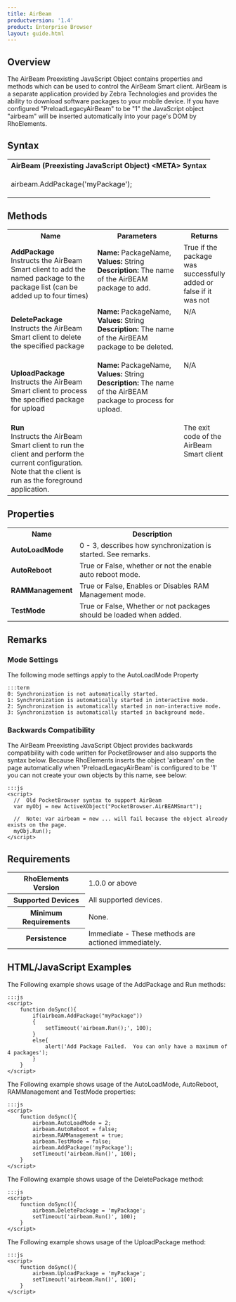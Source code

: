 ```yaml
---
title: AirBeam
productversion: '1.4'
product: Enterprise Browser
layout: guide.html
---
```

## Overview
The AirBeam Preexisting JavaScript Object contains properties and methods which can be used to control the AirBeam Smart client. AirBeam is a separate application provided by Zebra Technologies and provides the ability to download software packages to your mobile device. If you have configured "PreloadLegacyAirBeam" to be "1" the JavaScript object "airbeam" will be inserted automatically into your page's DOM by RhoElements.

## Syntax

<table class="re-table"><tr><th class="tableHeading">AirBeam (Preexisting JavaScript Object) &lt;META&gt; Syntax
</th></tr><tr><td class="clsSyntaxCells clsOddRow"><p>airbeam.AddPackage('myPackage');</p></td></tr></table>

## Methods

<table class="re-table"><col width="40%" /><col width="40%" /><col width="20%" /><tr><th class="tableHeading">Name</th><th class="tableHeading">Parameters</th><th class="tableHeading">Returns</th></tr><tr><td style="text-align:left;" class="clsSyntaxCells clsOddRow"><b>AddPackage<br /></b>Instructs the AirBeam Smart client to add the named package to the package list (can be added up to four times)</td><td style="text-align:left;" class="clsSyntaxCells clsOddRow"><b>Name: </b>PackageName, 
<b>Values: </b>String<br /><b>Description: </b>The name of the AirBEAM package to add.<P /></td><td style="text-align:left;" valign="top" class="clsSyntaxCells clsOddRow">True if the package was successfully added or false if it was not</td></tr><tr><td class="clsSyntaxCells clsEvenRow" style="text-align:left;"><b>DeletePackage<br /></b>Instructs the AirBeam Smart client to delete the specified package</td><td class="clsSyntaxCells clsEvenRow" style="text-align:left;"><b>Name: </b>PackageName, 
<b>Values: </b>String<br /><b>Description: </b>The name of the AirBEAM package to be deleted.<P /></td><td class="clsSyntaxCells clsEvenRow" style="text-align:left;" valign="top">N/A</td></tr><tr><td style="text-align:left;" class="clsSyntaxCells clsOddRow"><b>UploadPackage<br /></b>Instructs the AirBeam Smart client to process the specified package for upload</td><td style="text-align:left;" class="clsSyntaxCells clsOddRow"><b>Name: </b>PackageName, 
<b>Values: </b>String<br /><b>Description: </b>The name of the AirBEAM package to process for upload.<P /></td><td style="text-align:left;" valign="top" class="clsSyntaxCells clsOddRow">N/A</td></tr><tr><td class="clsSyntaxCells clsEvenRow" style="text-align:left;"><b>Run<br /></b>Instructs the AirBeam Smart client to run the client and perform the current configuration.  Note that the client is run as the foreground application.</td><td class="clsSyntaxCells clsEvenRow" style="text-align:left;" /><td class="clsSyntaxCells clsEvenRow" style="text-align:left;" valign="top">The exit code of the AirBeam Smart client</td></tr>
</table>

## Properties

<table class="re-table"><col width="20%" /><col width="80%" /><tr><th class="tableHeading">Name</th><th class="tableHeading">Description</th></tr><tr><td style="text-align:left;" class="clsSyntaxCells clsOddRow"><b>AutoLoadMode</b></td><td style="text-align:left;" class="clsSyntaxCells clsOddRow">0 - 3, describes how synchronization is started.  See remarks.</td></tr><tr><td class="clsSyntaxCells clsEvenRow" style="text-align:left;"><b>AutoReboot</b></td><td class="clsSyntaxCells clsEvenRow" style="text-align:left;">True or False, whether or not the enable auto reboot mode.</td></tr><tr><td style="text-align:left;" class="clsSyntaxCells clsOddRow"><b>RAMManagement</b></td><td style="text-align:left;" class="clsSyntaxCells clsOddRow">True or False, Enables or Disables RAM Management mode.</td></tr><tr><td class="clsSyntaxCells clsEvenRow" style="text-align:left;"><b>TestMode</b></td><td class="clsSyntaxCells clsEvenRow" style="text-align:left;">True or False, Whether or not packages should be loaded when added.</td></tr>
</table>

## Remarks
### Mode Settings
The following mode settings apply to the AutoLoadMode Property

	:::term
	0: Synchronization is not automatically started.
	1: Synchronization is automatically started in interactive mode.
	2: Synchronization is automatically started in non-interactive mode.
	3: Synchronization is automatically started in background mode.

### Backwards Compatibility
The AirBeam Preexisting JavaScript Object provides backwards compatibility with code written for PocketBrowser and also supports the syntax below. Because RhoElements inserts the object 'airbeam' on the page automatically when 'PreloadLegacyAirBeam' is configured to be '1' you can not create your own objects by this name, see below:

	:::js
	<script>
	  //  Old PocketBrowser syntax to support AirBeam
	  var myObj = new ActiveXObject("PocketBrowser.AirBEAMSmart"); 
	  
	  //  Note: var airbeam = new ... will fail because the object already exists on the page.
	  myObj.Run();
	</script>

## Requirements

<table class="re-table"><tr><th class="tableHeading">RhoElements Version</th><td class="clsSyntaxCell clsEvenRow">1.0.0 or above
</td></tr><tr><th class="tableHeading">Supported Devices</th><td class="clsSyntaxCell clsOddRow">All supported devices.</td></tr><tr><th class="tableHeading">Minimum Requirements</th><td class="clsSyntaxCell clsOddRow">None.</td></tr><tr><th class="tableHeading">Persistence</th><td class="clsSyntaxCell clsEvenRow">Immediate - These methods are actioned immediately.</td></tr>
</table>

## HTML/JavaScript Examples
The Following example shows usage of the AddPackage and Run methods:

	:::js
	<script>
		function doSync(){
			if(airbeam.AddPackage("myPackage"))
			{
				setTimeout('airbeam.Run();', 100);
			}
			else{
				alert('Add Package Failed.  You can only have a maximum of 4 packages');
			}
		}
	</script>

The Following example shows usage of the AutoLoadMode, AutoReboot, RAMManagement and TestMode properties:

	:::js
	<script>
		function doSync(){
			airbeam.AutoLoadMode = 2;
			airbeam.AutoReboot = false;
			airbeam.RAMManagement = true;
			airbeam.TestMode = false;
			airbeam.AddPackage('myPackage');
			setTimeout('airbeam.Run()', 100);
		}
	</script>

The Following example shows usage of the DeletePackage method:

	:::js
	<script>
		function doSync(){
			airbeam.DeletePackage = 'myPackage';
			setTimeout('airbeam.Run()', 100);
		}
	</script>

The Following example shows usage of the UploadPackage method:

	:::js
	<script>
		function doSync(){
			airbeam.UploadPackage = 'myPackage';
			setTimeout('airbeam.Run()', 100);
		}
	</script>